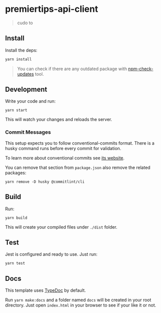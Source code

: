 # premiertips-api-client

> cudo to

## Install

Install the deps:

```bash
yarn install
```

> You can check if there are any outdated package with [npm-check-updates](https://www.npmjs.com/package/npm-check-updates) tool.

## Development

Write your code and run:

```
yarn start
```

This will watch your changes and reloads the server.

### Commit Messages

This setup expects you to follow conventional-commits format. There is a husky command runs before every commit for validation.

To learn more about conventional commits see [its website](https://www.conventionalcommits.org/en/v1.0.0/).

You can remove that section from `package.json` also remove the related packages:

```
yarn remove -D husky @commitlint/cli
```

## Build

Run:

```
yarn build
```

This will create your compiled files under `./dist` folder.

## Test

Jest is configured and ready to use. Just run:

```
yarn test
```

## Docs

This template uses [TypeDoc](https://typedoc.org/) by default.

Run `yarn make:docs` and a folder named `docs` will be created in your root directory. Just open `index.html` in your browser to see if your like it or not.
